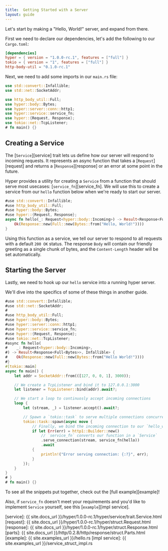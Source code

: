 ```yaml
---
title:  Getting Started with a Server
layout: guide
---
```


Let's start by making a "Hello, World!" server, and expand from there.

First we need to declare our dependencies, let's add the following to our `Cargo.toml`:

```toml
[dependencies]
hyper = { version = "1.0.0-rc.1", features = ["full"] }
tokio = { version = "1", features = ["full"] }
http-body-util = "0.1.0-rc.1" 
```

Next, we need to add some imports in our `main.rs` file:

```rust
use std::convert::Infallible;
use std::net::SocketAddr;

use http_body_util::Full;
use hyper::body::Bytes;
use hyper::server::conn::http1;
use hyper::service::service_fn;
use hyper::{Request, Response};
use tokio::net::TcpListener;
# fn main() {}
```

## Creating a Service

The [`Service`][service] trait lets us define how our server will respond to 
incoming requests. It represents an async function that takes a 
[`Request`][request] and returns a [`Response`][response] or an error at some
point in the future. 

Hyper provides a utility for creating a `Service` from a function that should 
serve most usecases: [`service_fn`][service_fn]. We will use this to create 
a service from our `hello` function below when we're ready to start our 
server.

```rust
#use std::convert::Infallible;
#use http_body_util::Full;
#use hyper::body::Bytes;
#use hyper::{Request, Response};
async fn hello(_: Request<hyper::body::Incoming>) -> Result<Response<Full<Bytes>>, Infallible> {
    Ok(Response::new(Full::new(Bytes::from("Hello, World!"))))
}
```

Using this function as a service, we tell our server to respond to all requests 
with a default `200 OK` status. The response `Body` will contain our friendly
greeting as a single chunk of bytes, and the `Content-Length` header will be 
set automatically.

## Starting the Server

Lastly, we need to hook up our `hello` service into a running hyper server.

We'll dive into the specifics of some of these things in another guide.

```rust
#use std::convert::Infallible;
#use std::net::SocketAddr;
#
#use http_body_util::Full;
#use hyper::body::Bytes;
#use hyper::server::conn::http1;
#use hyper::service::service_fn;
#use hyper::{Request, Response};
#use tokio::net::TcpListener;
#async fn hello(
#    _: Request<hyper::body::Incoming>,
#) -> Result<Response<Full<Bytes>>, Infallible> {
#    Ok(Response::new(Full::new(Bytes::from("Hello World!"))))
#}
#[tokio::main]
async fn main() {
    let addr = SocketAddr::from(([127, 0, 0, 1], 3000));

    // We create a TcpListener and bind it to 127.0.0.1:3000
    let listener = TcpListener::bind(addr).await?;

    // We start a loop to continuosly accept incoming connections
    loop {
        let (stream, _) = listener.accept().await?;

        // Spawn a `tokio::task` to serve multiple connections concurrently
        tokio::task::spawn(async move {
            // Finally, we bind the incoming connection to our `hello_world` service
            if let Err(err) = http1::Builder::new()
                // `service_fn` converts our function in a `Service`
                .serve_connection(stream, service_fn(hello))
                .await
            {
                println!("Error serving connection: {:?}", err);
            }
        });
    }
}
# }
# fn main() {}
```

To see all the snippets put together, check out the [full example][example]!

Also, if `service_fn` doesn't meet your requirements and you'd like to implement 
`Service` yourself, see this [`example`][impl service].

[service]: {{ site.docs_url }}/hyper/1.0.0-rc.1/hyper/service/trait.Service.html
[request]: {{ site.docs_url }}/hyper/1.0.0-rc.1/hyper/struct.Request.html
[response]: {{ site.docs_url }}/hyper/1.0.0-rc.1/hyper/struct.Response.html
[parts]: {{ site.docs_url }}/http/0.2.8/http/response/struct.Parts.html
[example]: {{ site.examples_url }}/hello.rs
[impl service]: {{ site.examples_url }}/service_struct_impl.rs

